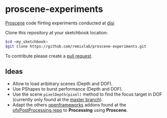 proscene-experiments
====================

[Proscene](https://github.com/remixlab/proscene) code flirting experiments conducted at [disi](disi.unal.edu.co)

Clone this repository at your sketchbook location:

```sh
$cd <my_sketchbook>
$git clone https://github.com/remixlab/proscene-experiments.git
```

To contribute please create a [pull request](https://help.github.com/articles/creating-a-pull-request).

## Ideas

+ Allow to load aribitrary scenes (Depth and DOF).
+ Use PShapes to burst performance (Depth and DOF).
+ Use the scene `pixelDepth(pixel)` method to find the focus target in DOF (currently only found at the [master branch](https://github.com/remixlab/proscene/blob/master/src/remixlab/proscene/Scene.java)).
+ Adapt the others [openframeworks](http://www.openframeworks.cc/) addons found at the [ofxPostProcessing repo](https://github.com/neilmendoza/ofxPostProcessing)
to **Processing** using **Proscene**.

